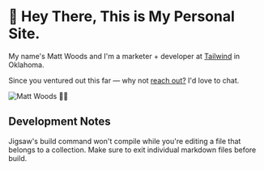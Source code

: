 # 👋 Hey There, This is My Personal Site. 
My name's Matt Woods and I'm a marketer + developer at [Tailwind](https://www.tailwindapp.com/) in Oklahoma.

Since you ventured out this far — why not [reach out?](https://mattwoods.io/contact/) I'd love to chat.

![Matt Woods 🤙🏻](./source/assets/img/meta.png)

## Development Notes
Jigsaw's build command won't compile while you're editing a file that belongs to a collection. Make sure to exit individual markdown files before build.
